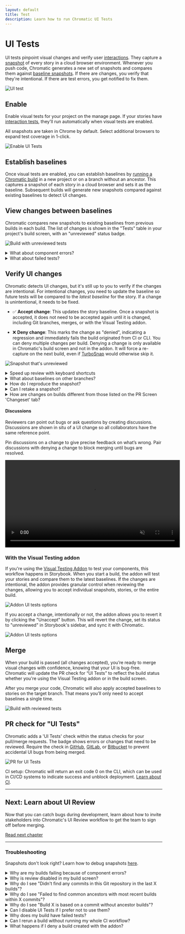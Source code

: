 ```yaml
---
layout: default
title: Test
description: Learn how to run Chromatic UI Tests
---
```


# UI Tests

UI tests pinpoint visual changes and verify user [interactions](interactions). They capture a [snapshot](snapshots) of every story in a cloud browser environment. Whenever you push code, Chromatic generates a new set of snapshots and compares them against [baseline snapshots](branching-and-baselines#baselines). If there are changes, you verify that they're intentional. If there are test errors, you get notified to fix them.

![UI test](img/workflow-uitest.png)

## Enable

Enable visual tests for your project on the manage page. If your stories have [interaction tests](interactions), they'll run automatically when visual tests are enabled.

All snapshots are taken in Chrome by default. Select additional browsers to expand test coverage in 1-click.

![Enable UI Tests](img/uitests-for-docs.png)

## Establish baselines

Once visual tests are enabled, you can establish baselines by [running a Chromatic build](setup#run-chromatic) in a new project or on a branch without an ancestor. This captures a snapshot of each story in a cloud browser and sets it as the baseline. Subsequent builds will generate new snapshots compared against existing baselines to detect UI changes.

## View changes between baselines

Chromatic compares new snapshots to existing baselines from previous builds in each build. The list of changes is shown in the "Tests" table in your project's build screen, with an "unreviewed" status badge.

![Build with unreviewed tests](img/build-test-unreviewed.png)

<details>
<summary class="no-anchor">What about component errors?</summary>

When a story fails to render, it will be badged with "Component Error". You cannot "pass" a build with component errors. Fix story errors in Storybook and rerun the build.

</details>

<details>
<summary class="no-anchor">What about failed tests?</summary>

The story will be badged with "Failed test" when interaction tests fail. You cannot "pass" a build that has failed tests. Fix interaction tests in Storybook and rerun the build.

</details>

## Verify UI changes

Chromatic detects UI changes, but it's still up to you to verify if the changes are intentional. For intentional changes, you need to update the baseline so future tests will be compared to the _latest baseline_ for the story. If a change is unintentional, it needs to be fixed.

- ✅&nbsp;**Accept change**: This updates the story baseline. Once a snapshot is accepted, it does not need to be accepted again until it is changed, including Git branches, merges, or with the Visual Testing addon.

- ❌&nbsp;**Deny change**: This marks the change as "denied", indicating a regression and immediately fails the build originated from CI or CLI. You can deny multiple changes per build. Denying a change is only available in Chromatic's build screen and not in the addon. It will force a re-capture on the next build, even if [TurboSnap](turbosnap) would otherwise skip it.

![Snapshot that's unreviewed](img/snapshot-unreviewed.png)

<details>
<summary>Speed up review with keyboard shortcuts</summary>

Verify UI changes faster using keyboard shortcuts. Protip: Pressing 1 multiple times switches between the baseline and the new snapshot in the 1up view.

![Keyboard shortcuts](img/keyboard-shortcuts.png)

</details>

<details>
<summary>What about baselines on other branches?</summary>

Chromatic automatically changes the baseline snapshots used for each build, depending on your branch. Each branch has a separate set of baselines.

This means you can update UI components on multiple feature branches in parallel without conflicts. When you merge branches, the most recent baseline takes precedence. [Learn about branching and baselines »](branching-and-baselines)

</details>

<details>
<summary>How do I reproduce the snapshot?</summary>

Sometimes you need a closer look to determine why a snapshot is rendering as it does. Along with pixel and DOM diffs, Chromatic displays the interactive stories just as they appear in Storybook.

Click "Inspect snapshot" to open the Inspector. Switch between the "Canvas" and "Snapshot" tabs to compare the live component to the snapshot. Learn more about snapshots [here](snapshots).

![Reproduce snapshot](img/feature-component-inspect.png)

</details>

<details>
<summary>Can I retake a snapshot?</summary>

Yes, [rerun the latest build](snapshots#rerun-builds-to-retake-snapshots) on your branch to retake snapshots of unreviewed or denied changes.

![Rerun button](img/build-detail-rerun-button.png)

<div class="aside">

💡 If you're using the [Visual Testing addon](visual-testing-addon) to snapshot your components, you cannot trigger the rerun build workflow in Chromatic. This feature is only available when running builds from the [CLI](cli) or [CI](ci).

</div>

</details>

<details>
<summary>How are changes on builds different from those listed on the PR Screen 'Changeset' tab?</summary>

UI tests (shown on the build screen) detect changes between builds, specifically between the last accepted baseline and the latest build. This is useful for detecting defects during development and when merging to the main branch to ship.

In contrast, the PR screen shows the changeset between the latest commit on the PR branch (head) and the 'merge base' (base). Think of it like code review, but for UI.

</details>

#### Discussions

Reviewers can point out bugs or ask questions by creating discussions. Discussions are shown in situ of a UI change so all collaborators have the same reference point.

Pin discussions on a change to give precise feedback on what’s wrong. Pair discussions with denying a change to block merging until bugs are resolved.

<video autoPlay muted playsInline loop width="560px" class="center" style="pointer-events: none;">
  <source src="img/testscreen-comment-pinned-optimized.mp4" type="video/mp4" />
</video>

### With the Visual Testing addon

If you're using the [Visual Testing Addon](visual-testing-addon) to test your components, this workflow happens in Storybook. When you start a build, the addon will test your stories and compare them to the latest baselines. If the changes are intentional, the addon provides granular control when reviewing the changes, allowing you to accept individual snapshots, stories, or the entire build.

![Addon UI tests options](img/visual-tests_accept-small.png)

If you accept a change, intentionally or not, the addon allows you to revert it by clicking the "Unaccept" button. This will revert the change, set its status to "unreviewed" in Storybook's sidebar, and sync it with Chromatic.

![Addon UI tests options](img/visual-tests-unaccept-small.png)

## Merge

When your build is passed (all changes accepted), you’re ready to merge visual changes with confidence, knowing that your UI is bug-free. Chromatic will update the PR check for “UI Tests” to reflect the build status whether you're using the Visual Testing addon or in the build screen.

After you merge your code, Chromatic will also apply accepted baselines to stories on the target branch. That means you’ll only need to accept baselines a single time.

![Build with reviewed tests](img/build-test-reviewed.png)

## PR check for "UI Tests"

Chromatic adds a 'UI Tests' check within the status checks for your pull/merge requests. The badge shows errors or changes that need to be reviewed. Require the check in [GitHub](https://help.github.com/en/github/administering-a-repository/enabling-required-status-checks), [GitLab](https://docs.gitlab.com/ee/api/commits.html#post-the-build-status-to-a-commit), or [Bitbucket](https://confluence.atlassian.com/bitbucket/suggest-or-require-checks-before-a-merge-856691474.html) to prevent accidental UI bugs from being merged.

![PR for UI Tests](img/prbadge-test.png)

<div class="aside">

CI setup: Chromatic will return an exit code 0 on the CLI, which can be used in CI/CD systems to indicate success and unblock deployment. [Learn about CI](ci).

</div>

---

## Next: Learn about UI Review

Now that you can catch bugs during development, learn about how to invite stakeholders into Chromatic's UI Review workflow to get the team to sign off before merging.

<a class="btn primary round" href="review">Read next chapter</a>

---

### Troubleshooting

<div class="aside">

Snapshots don't look right? Learn how to debug snapshots [here](snapshots).

</div>

<details>
<summary>Why are my builds failing because of component errors?</summary>

A build will _fail_ if any snapshots fail to render (i.e., in rendering the latest version of the component, the snapshot throws a JavaScript exception). You'll need to fix the code for errored components before we can pass the build.

</details>

<details>
<summary>Why is review disabled in my build screen?</summary>

If a build isn't the latest one, reviewing is automatically turned off, as any future builds will base themselves on the latest one, making approvals to this build pointless.

Note that in the case that there is a descendent build of this build on _a different branch_ (for instance, if the commit for this build was merged into that different branch), we do allow reviewing of this build. Future builds on this branch _will_ use approved changes from the build; however, future builds on the different branch will not. For this reason, it is best to review builds before merging them.

</details>

<details>
<summary>Why do I see "Didn't find any commits in this Git repository in the last X builds"?</summary>

This means that across the last X unique commits across all builds in your app, we didn't find a single one that exists in the repository you ran this build against. Commits can go missing if you rebase or perform squash-merges. However, something has likely gone wrong if all previous X builds' commits are missing.

If you've reached this situation and can't work out why, please contact us through our <a  class="intercom-concierge-bot">in-app chat</a> or [email](mailto:support@chromatic.com).

</details>

<details>
<summary>Why do I see "Failed to find common ancestors with most recent builds within X commits"?</summary>

This means that although we found recent builds that _were_ in your Git repository history (see above), we couldn't find any _common_ history between your checked out build and those builds within X commits.

Unless you are doing something unusual with your Git repository, this is extremely unlikely. Either way, please contact us through our in-app chat or [email](mailto:support@chromatic.com).

</details>

<details>
<summary>Why do I see "Build X is based on a commit without ancestor builds"? </summary>

When we create a build, we search your Git history for a recent Chromatic build based on a commit that is an ancestor (i.e., a commit that is in the direct history of this commit). Unless this is the first build, we will show you this message if we do not find one.

This is typically unusual because in order to run Chromatic on a commit, chances are the commit that added Chromatic to your app is an ancestor!

However, this situation can arise due to the following:

1. You switched branches and re-ran Chromatic without checking in the code changes that installed Chromatic. In this case, you can safely ignore this message.

2. You rewrote history in merging the Chromatic installation code (e.g., using GitHub's "Squash and Merge" or "Rebase and Merge" buttons). [Learn how to resolve](github-actions#github-squashrebase-merge-and-the-main-branch)

3. You are using a shallow clone of your repository when running Chromatic. Chromatic needs access to your entire Git history to find baselines (or at least the history until the previous Chromatic build, which depends on how often you push code/run builds). [Learn about how we use Git for baselines »](branching-and-baselines)

4. Something else happened, perhaps a bug at our end? Please contact us through our in-app chat if this is the case.

</details>

<details>
<summary>Can I disable UI Tests if I prefer not to use them?</summary>

<!--

DO NOT REMOVE THIS COMMENT. Leaving it here to remind us to update this item when UI Tests and UI Review settings are turned off in Chromatic. The addon continues to run normally when it shouldn't. This is an actual bug that's being triaged.

-->

Yes. Go to the manage page for your project, where you can disable UI Tests. If you're running Chromatic from CI, the status check will be removed from your PRs. If you're using the Visual Testing addon it will allow you to continue using the addon without running UI Tests.

</details>

<details>
<summary>Why does my build have failed tests?</summary>

"Failed tests" happen when a story's [play function](https://storybook.js.org/docs/react/writing-stories/play-function) has an unexpected error that causes it to fail. You can learn more about interaction tests [here](https://storybook.js.org/docs/react/writing-tests/interaction-testing).

</details>

<details>
<summary>Can I rerun a build without running my whole CI workflow?</summary>

Yes. You can [rerun the latest build on any branch](snapshots#rerun-builds-to-retake-snapshots) outside of your CI workflow. Go to the build page to kick off a new build that uses identical settings and configuration as your old build.

</details>

<details>
<summary>What happens if I deny a build created with the addon?</summary>

Builds originating from the addon are treated differently than builds created from CI or the CLI. Denying the changes will only notify you of the change in your Storybook instance with a visual indicator in the sidebar. We advise against denying changes and instead unaccepting them if you want to revert them.

</details>
